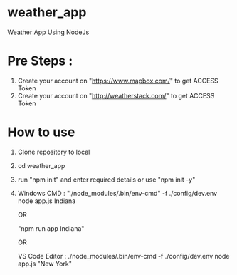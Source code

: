 # weather_app
Weather App Using NodeJs

# Pre Steps :
1. Create your account on "https://www.mapbox.com/" to get ACCESS Token
2. Create your account on "http://weatherstack.com/" to get ACCESS Token

# How to use
1. Clone repository to local
2. cd weather_app
3. run "npm init" and enter required details or use "npm init -y"
4. Windows CMD : "./node_modules/.bin/env-cmd" -f ./config/dev.env node app.js Indiana  
 
   OR  
   
   "npm run app Indiana"
   
   OR
   
   VS Code Editor : ./node_modules/.bin/env-cmd -f ./config/dev.env node app.js "New York"

   
